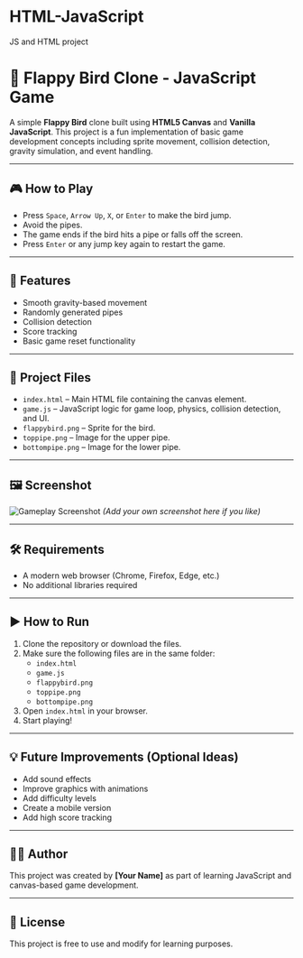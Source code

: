 # HTML-JavaScript
JS and HTML project


# 🐤 Flappy Bird Clone - JavaScript Game

A simple **Flappy Bird** clone built using **HTML5 Canvas** and **Vanilla JavaScript**. This project is a fun implementation of basic game development concepts including sprite movement, collision detection, gravity simulation, and event handling.

---

## 🎮 How to Play

- Press `Space`, `Arrow Up`, `X`, or `Enter` to make the bird jump.
- Avoid the pipes.
- The game ends if the bird hits a pipe or falls off the screen.
- Press `Enter` or any jump key again to restart the game.

---

## 🚀 Features

- Smooth gravity-based movement
- Randomly generated pipes
- Collision detection
- Score tracking
- Basic game reset functionality

---

## 📁 Project Files

- `index.html` – Main HTML file containing the canvas element.
- `game.js` – JavaScript logic for game loop, physics, collision detection, and UI.
- `flappybird.png` – Sprite for the bird.
- `toppipe.png` – Image for the upper pipe.
- `bottompipe.png` – Image for the lower pipe.

---

## 🖼 Screenshot

![Gameplay Screenshot](screenshot.png) *(Add your own screenshot here if you like)*

---

## 🛠 Requirements

- A modern web browser (Chrome, Firefox, Edge, etc.)
- No additional libraries required

---

## ▶️ How to Run

1. Clone the repository or download the files.
2. Make sure the following files are in the same folder:
   - `index.html`
   - `game.js`
   - `flappybird.png`
   - `toppipe.png`
   - `bottompipe.png`
3. Open `index.html` in your browser.
4. Start playing!

---

## 💡 Future Improvements (Optional Ideas)

- Add sound effects
- Improve graphics with animations
- Add difficulty levels
- Create a mobile version
- Add high score tracking

---

## 🧑‍💻 Author

This project was created by **[Your Name]** as part of learning JavaScript and canvas-based game development.

---

## 📜 License

This project is free to use and modify for learning purposes.

